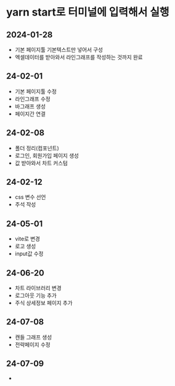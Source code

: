 # yarn start로 터미널에 입력해서 실행

## 2024-01-28

-   기본 페이지툴 기본텍스트만 넣어서 구성
-   엑셀데이터를 받아와서 라인그래프를 작성하는 것까지 완료

## 24-02-01

-   기본 페이지툴 수정
-   라인그래프 수정
-   바그래프 생성
-   페이지간 연결

## 24-02-08

-   폴더 정리(컴포넌트)
-   로그인, 회원가입 페이지 생성
-   값 받아와서 차트 커스텀

## 24-02-12

-   css 변수 선언
-   주석 작성

## 24-05-01

-   vite로 변경
-   로고 생성
-   input값 수정

## 24-06-20

-   차트 라이브러리 변경
-   로그아웃 기능 추가
-   주식 상세정보 페이지 추가

## 24-07-08

-   캔들 그래프 생성
-   전략페이지 수정

## 24-07-09

-
